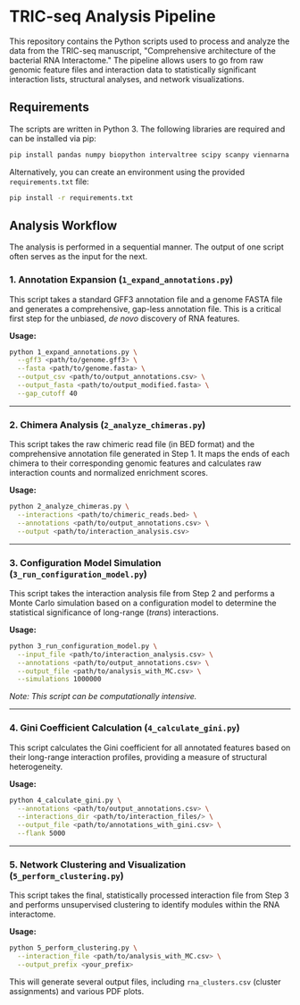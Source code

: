# TRIC-seq Analysis Pipeline

This repository contains the Python scripts used to process and analyze the data from the TRIC-seq manuscript, "Comprehensive architecture of the bacterial RNA Interactome." The pipeline allows users to go from raw genomic feature files and interaction data to statistically significant interaction lists, structural analyses, and network visualizations.

## Requirements

The scripts are written in Python 3. The following libraries are required and can be installed via pip:

```bash
pip install pandas numpy biopython intervaltree scipy scanpy viennarna seaborn matplotlib
```

Alternatively, you can create an environment using the provided `requirements.txt` file:

```bash
pip install -r requirements.txt
```

## Analysis Workflow

The analysis is performed in a sequential manner. The output of one script often serves as the input for the next.

### 1. Annotation Expansion (`1_expand_annotations.py`)

This script takes a standard GFF3 annotation file and a genome FASTA file and generates a comprehensive, gap-less annotation file. This is a critical first step for the unbiased, *de novo* discovery of RNA features.

**Usage:**
```bash
python 1_expand_annotations.py \
  --gff3 <path/to/genome.gff3> \
  --fasta <path/to/genome.fasta> \
  --output_csv <path/to/output_annotations.csv> \
  --output_fasta <path/to/output_modified.fasta> \
  --gap_cutoff 40
```

---

### 2. Chimera Analysis (`2_analyze_chimeras.py`)

This script takes the raw chimeric read file (in BED format) and the comprehensive annotation file generated in Step 1. It maps the ends of each chimera to their corresponding genomic features and calculates raw interaction counts and normalized enrichment scores.

**Usage:**
```bash
python 2_analyze_chimeras.py \
  --interactions <path/to/chimeric_reads.bed> \
  --annotations <path/to/output_annotations.csv> \
  --output <path/to/interaction_analysis.csv>
```

---

### 3. Configuration Model Simulation (`3_run_configuration_model.py`)

This script takes the interaction analysis file from Step 2 and performs a Monte Carlo simulation based on a configuration model to determine the statistical significance of long-range (*trans*) interactions.

**Usage:**
```bash
python 3_run_configuration_model.py \
  --input_file <path/to/interaction_analysis.csv> \
  --annotations <path/to/output_annotations.csv> \
  --output_file <path/to/analysis_with_MC.csv> \
  --simulations 1000000
```

*Note: This script can be computationally intensive.*

---

### 4. Gini Coefficient Calculation (`4_calculate_gini.py`)

This script calculates the Gini coefficient for all annotated features based on their long-range interaction profiles, providing a measure of structural heterogeneity.

**Usage:**
```bash
python 4_calculate_gini.py \
  --annotations <path/to/output_annotations.csv> \
  --interactions_dir <path/to/interaction_files/> \
  --output_file <path/to/annotations_with_gini.csv> \
  --flank 5000
```

---

### 5. Network Clustering and Visualization (`5_perform_clustering.py`)

This script takes the final, statistically processed interaction file from Step 3 and performs unsupervised clustering to identify modules within the RNA interactome.

**Usage:**
```bash
python 5_perform_clustering.py \
  --interaction_file <path/to/analysis_with_MC.csv> \
  --output_prefix <your_prefix>
```

This will generate several output files, including `rna_clusters.csv` (cluster assignments) and various PDF plots.
